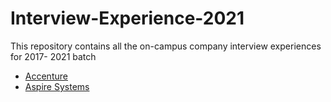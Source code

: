 # Interview-Experience-2021
This repository contains all the on-campus company interview experiences for 2017- 2021 batch

- [Accenture](https://github.com/GCT-Open-Source-Community/Interview-Experience-2021/blob/main/accenture.md)
- [Aspire Systems](https://github.com/GCT-Open-Source-Community/Interview-Experience-2021/blob/main/aspire%20systems.md)


